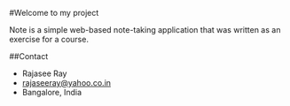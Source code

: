 #Welcome to my project

Note is a simple web-based note-taking application that was written as an exercise for a course.

##Contact
  * Rajasee Ray
  * rajaseeray@yahoo.co.in
  * Bangalore, India